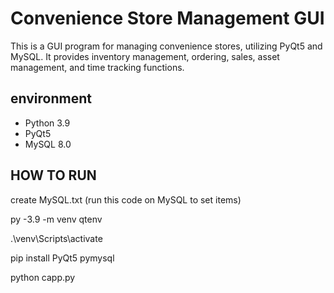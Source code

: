 # Convenience Store Management GUI

This is a GUI program for managing convenience stores, utilizing PyQt5 and MySQL. It provides inventory management, ordering, sales, asset management, and time tracking functions.

## environment

- Python 3.9 
- PyQt5
- MySQL 8.0 

##  HOW TO RUN

create MySQL.txt (run this code on MySQL to set items)

py -3.9 -m venv qtenv

.\venv\Scripts\activate

pip install PyQt5 pymysql

python capp.py
